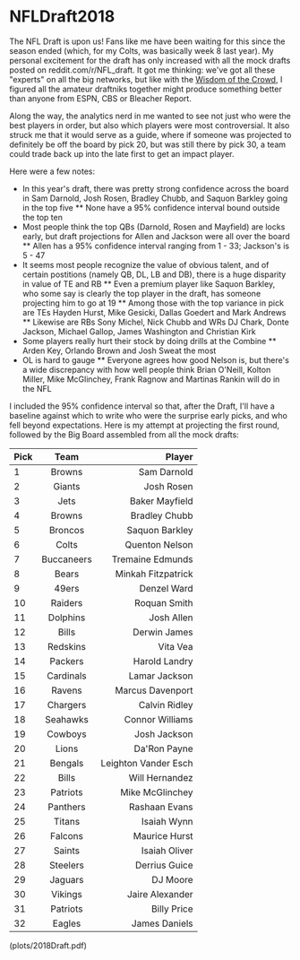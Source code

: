 # NFLDraft2018

The NFL Draft is upon us! Fans like me have been waiting for this since the season ended (which, for my Colts, was basically week 8 last year). My personal excitement for the draft has only increased with all the mock drafts posted on reddit.com/r/NFL_draft. It got me thinking: we've got all these "experts" on all the big networks, but like with the <a href ="https://en.wikipedia.org/wiki/Wisdom_of_the_crowd" target = "_blank">Wisdom of the Crowd</a>, I figured all the amateur draftniks together might produce something better than anyone from ESPN, CBS or Bleacher Report. 

Along the way, the analytics nerd in me wanted to see not just who were the best players in order, but also which players were most controversial. It also struck me that it would serve as a guide, where if someone was projected to definitely be off the board by pick 20, but was still there by pick 30, a team could trade back up into the late first to get an impact player. 

Here were a few notes:
* In this year's draft, there was pretty strong confidence across the board in Sam Darnold, Josh Rosen, Bradley Chubb, and Saquon Barkley going in the top five
** None have a 95% confidence interval bound outside the top ten
* Most people think the top QBs (Darnold, Rosen and Mayfield) are locks early, but draft projections for Allen and Jackson were all over the board
** Allen has a 95% confidence interval ranging from 1 - 33; Jackson's is 5 - 47
* It seems most people recognize the value of obvious talent, and of certain postitions (namely QB, DL, LB and DB), there is a huge disparity in value of TE and RB
** Even a premium player like Saquon Barkley, who some say is clearly the top player in the draft, has someone projecting him to go at 19
** Among those with the top variance in pick are TEs Hayden Hurst, Mike Gesicki, Dallas Goedert and Mark Andrews
** Likewise are RBs Sony Michel, Nick Chubb and WRs DJ Chark, Donte Jackson, Michael Gallop, James Washington and Christian Kirk
* Some players really hurt their stock by doing drills at the Combine
** Arden Key, Orlando Brown and Josh Sweat the most
* OL is hard to gauge
** Everyone agrees how good Nelson is, but there's a wide discrepancy with how well people think Brian O'Neill, Kolton Miller, Mike McGlinchey, Frank Ragnow and Martinas Rankin will do in the NFL

I included the 95% confidence interval so that, after the Draft, I'll have a baseline against which to write who were the surprise early picks, and who fell beyond expectations. Here is my attempt at projecting the first round, followed by the Big Board assembled from all the mock drafts:

| Pick          | Team          | Player               |
| ------------- |:-------------:| --------------------:|
| 1             | Browns        | Sam Darnold          |
| 2             | Giants        | Josh Rosen           |
| 3             | Jets          | Baker Mayfield       |
| 4             | Browns        | Bradley Chubb        |
| 5             | Broncos       | Saquon Barkley       |
| 6             | Colts         | Quenton Nelson       |
| 7             | Buccaneers    | Tremaine Edmunds     |
| 8             | Bears         | Minkah Fitzpatrick   |
| 9             | 49ers         | Denzel Ward          |
| 10            | Raiders       | Roquan Smith         |
| 11            | Dolphins      | Josh Allen           |
| 12            | Bills         | Derwin James         |
| 13            | Redskins      | Vita Vea             |
| 14            | Packers       | Harold Landry        |
| 15            | Cardinals     | Lamar Jackson        |
| 16            | Ravens        | Marcus Davenport     |
| 17            | Chargers      | Calvin Ridley        |
| 18            | Seahawks      | Connor Williams      |
| 19            | Cowboys       | Josh Jackson         |
| 20            | Lions         | Da'Ron Payne         |
| 21            | Bengals       | Leighton Vander Esch |
| 22            | Bills         | Will Hernandez       |
| 23            | Patriots      | Mike McGlinchey      |
| 24            | Panthers      | Rashaan Evans        |
| 25            | Titans        | Isaiah Wynn          |
| 26            | Falcons       | Maurice Hurst        |
| 27            | Saints        | Isaiah Oliver        |
| 28            | Steelers      | Derrius Guice        |
| 29            | Jaguars       | DJ Moore             |
| 30            | Vikings       | Jaire Alexander      |
| 31            | Patriots      | Billy Price          |
| 32            | Eagles        | James Daniels        |

(plots/2018Draft.pdf)
